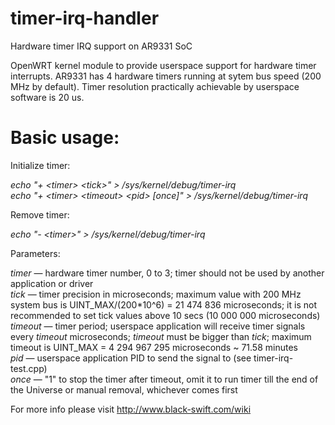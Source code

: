 # timer-irq-handler
Hardware timer IRQ support on AR9331 SoC

OpenWRT kernel module to provide userspace support for hardware timer interrupts. AR9331 has 4 hardware timers running at sytem bus speed (200 MHz by default). Timer resolution practically achievable by userspace software is 20 us.

# Basic usage:

Initialize timer:

*echo "+ &lt;timer&gt; &lt;tick&gt;" &gt; /sys/kernel/debug/timer-irq*<br />
*echo "+ &lt;timer&gt; &lt;timeout&gt; &lt;pid&gt; [once]" &gt; /sys/kernel/debug/timer-irq*

Remove timer:

*echo "- &lt;timer&gt;" &gt; /sys/kernel/debug/timer-irq*

Parameters:

*timer* — hardware timer number, 0 to 3; timer should not be used by another application or driver<br />
*tick* — timer precision in microseconds; maximum value with 200 MHz system bus is UINT_MAX/(200*10^6) = 21 474 836 microseconds; it is not recommended to set tick values above 10 secs (10 000 000 microseconds)<br />
*timeout* — timer period; userspace application will receive timer signals every *timeout* microseconds; *timeout* must be bigger than *tick*; maximum timeout is UINT_MAX = 4 294 967 295 microseconds ~ 71.58 minutes<br />
*pid* — userspace application PID to send the signal to (see timer-irq-test.cpp)<br />
*once* — "1" to stop the timer after timeout, omit it to run timer till the end of the Universe or manual removal, whichever comes first

For more info please visit http://www.black-swift.com/wiki
